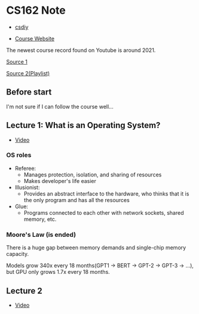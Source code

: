 # CS162 Note

- [csdiy](https://csdiy.wiki/%E6%93%8D%E4%BD%9C%E7%B3%BB%E7%BB%9F/CS162/#_1)

- [Course Website](https://cs162.org/)

The newest course record found on Youtube is around 2021.

[Source 1](https://www.youtube.com/watch?v=YfHY0pvpRkk)

[Source 2(Playlist)](https://www.youtube.com/playlist?list=PLF2K2xZjNEf97A_uBCwEl61sdxWVP7VWC)

## Before start

I'm not sure if I can follow the course well...

## Lecture 1: What is an Operating System?

- [Video](https://www.youtube.com/watch?v=pPzVV2kkGHc&list=PLF2K2xZjNEf97A_uBCwEl61sdxWVP7VWC&index=1)

### OS roles

- Referee:
    - Manages protection, isolation, and sharing of resources
    - Makes developer's life easier
- Illusionist:
    - Provides an abstract interface to the hardware, who thinks that it is the only program and has all the resources
- Glue:
    - Programs connected to each other with network sockets, shared memory, etc.

### Moore's Law (is ended)

There is a huge gap between memory demands and single-chip memory capacity.

Models grow 340x every 18 months(GPT1 -> BERT -> GPT-2 -> GPT-3 -> ...), but GPU only grows 1.7x every 18 months.

## Lecture 2

- [Video](https://www.youtube.com/watch?v=4FpG1DcvHzc&list=PLF2K2xZjNEf97A_uBCwEl61sdxWVP7VWC&index=3)

